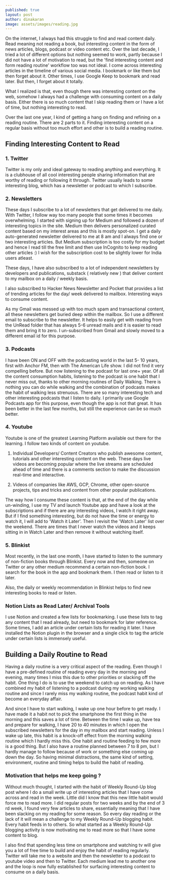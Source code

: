 ```yaml
---
published: true
layout: post
author: dinakaran
image: assets/images/reading.jpg
---
```


On the internet, I always had this struggle to find and read content daily. Read meaning not reading a book, but interesting content in the form of news articles, blogs, podcast or video content etc. Over the last decade, I tried a lot of different options but nothing seemed to work, partly because I did not have a lot of motivation to read, but the 'find interesting content and form reading routine' workflow too was not ideal. I come across  interesting articles in the timeline of various social media. I bookmark or like them but then forget about it. Other times, I use Google Keep to bookmark and read later. But then, I forget about it totally.

What I realized is that, even though there was interesting content on the web, somehow I always had a challenge with consuming content on a daily basis. Either there is so much content that I skip reading them or I have a lot of time, but nothing interesting to read. 

Over the last one year, I kind of getting a hang on finding and refining on a reading routine. There are 2 parts to it. Finding interesting content on a regular basis without too much effort and other is to build a reading routine.

## Finding Interesting Content to Read

### 1. Twitter

Twitter is my only and ideal gateway to reading anything and everything. It is a clubhouse of all cool interesting people sharing information that are worthy of reading or following it through. Twitter usually leads to some interesting blog, which has a newsletter or podcast to which I subscribe. 

### 2. Newsletters

These days I subscribe to a lot of newsletters that get delivered to me daily. With Twitter, I follow way too many people that some times it becomes overwhelming. I started with signing up for Medium and followed a dozen of interesting topics in the site. Medium then delivers personalized curated content based on my interest areas and this is mostly spot-on. I get a daily auto-generated newsletter delivered to me at 8 am and I always find one or two interesting articles. But Medium subscription is too costly for my budget and hence I read till the free limit and then use InCognito to keep reading other articles :) I wish for the subscription cost to be slightly lower for India users atleast.

These days, I have also subscribed to a lot of independent newsletters by developers and publications, substack ( relatively new ) that deliver content to my mailbox on a daily / weekly basis.

I also subscribed to Hacker News Newsletter and Pocket that provides a list of trending articles for the day/ week delivered to mailbox. Interesting ways to consume content.

As my Gmail was messed up with too much spam and transactional content, all these newsletters get buried deep within the mailbox. So I use a different email to subscribe to the newsletter. It helps to easily get with reading from the UnRead folder that has always 5-6 unread mails and it is easier to read them and bring it to zero. I un-subscribed from Gmail and slowly moved to a different email id for this purpose. 


### 3. Podcasts

 I have been ON and OFF with the podcasting world in the last 5- 10 years, first with Anchor FM, then with The American Life show. I did not find it very compelling before. But now listening to the podcast for last one+ year. Of all the content consumption habits, listening to the podcast is one habit that I never miss out, thanks to other morning routines of Daily Walking. There is nothing you can do while walking and the combination of podcasts makes the habit of walking less strenuous. There are so many interesting tech and other interesting podcasts that I listen to daily. I primarily use Google Podcasts app for this purpose, even though the app is not that great. It has been better in the last few months, but still the experience can be so much better.  

### 4. Youtube

Youtube is one of the greatest Learning Platform available out there for the learning. I follow two kinds of content on youtube.

1. Individual Developers/ Content Creators who publish awesome content, tutorials and other interesting content on the web. These days live videos are becoming popular where the live streams are scheduled ahead of time and there is a comments section to make the discussion real-time and interactive. 

2. Videos of companies like AWS, GCP, Chrome, other open-source projects, tips and tricks and content from other popular publications. 

The way how I consume these content is that, at the end of the day while un-winding, I use my TV and launch Youtube app and have a look at the subscriptions and if there are any interesting videos, I watch it right away. But if I find something interesting, but do not have the time or energy to watch it, I will add to 'Watch it Later'. Then I revisit the 'Watch Later' list over the weekend. There are times that I never watch the videos and it keeps sitting in in Watch Later and then remove it without watching itself.

### 5. Blinkist

Most recently, in the last one month, I have started to listen to the summary of non-fiction books through Blinkist. Every now and then, someone on Twitter or any other medium recommend a certain non-fiction book. I search for the book in the app and bookmark them. I then read or listen to it later. 

Also, the daily or weekly recommendation in Blinkist helps to find new interesting books to read or listen.
 

### Notion Lists as Read Later/ Archival Tools

I use Notion and created a few lists for bookmarking. I use these lists to tag any content that I read already, but need to bookmark for later reference. Some times, I add an article under certain lists for reading it later. I have installed the Notion plugin in the browser and a single click to tag the article under certain lists is immensely useful.


##  Building a Daily Routine to Read

Having a daily routine is a very critical aspect of the reading. Even though I have a pre-defined routine of reading every day in the morning and evening, many times I miss this due to other priorities or slacking off the habit. One thing I do is to use the weekend to catch up on reading. As I have combined my habit of listening to a podcast during my working walking routine and since I rarely miss my walking routine, the podcast habit kind of become an everyday affair.

And since I have to start walking, I wake up one hour before to get ready. I have made it a habit not to pick the smartphone the first thing in the morning and this saves a lot of time.   Between the time I wake up, have tea and prepare for walking, I have 20 to 40 minutes in which I open the subscribed newsletters for the day in my mailbox and start reading. Unless I wake up late, this habit is a knock-off effect from the morning walking routine which I hardly miss this. One habit and routine feeding to few more is a good thing.  But I also have a routine planned between 7 to 8 pm, but I hardly manage to follow because of work or something else coming up down the day. So having minimal distractions, the same kind of setting, environment, routine and timing helps to build the habit of reading.  

### Motivation that helps me keep going ? 

Without much thought, I started with the habit of Weekly Round-Up blog post where I do a small write up of interesting articles that I have come across and read in the week.  Little did I know that this new little habit would force me to read more. I did regular posts for two weeks and by the end of 3 rd week, I found very few articles to share, essentially meaning that I have been slacking on my reading for some reason. So every day reading or the lack of it will mean a challenge to my Weekly Round-Up blogging habit. Every habit feeds in to others. So what started as a Weekly Round-Up blogging activity is now motivating me to read more so that I have some content to blog.  

I also find that spending less time on smartphone and watching tv will give you a lot of free time to build and enjoy the habit of reading regularly. Twitter will take me to a website and then the newsletter to a podcast to youtube video and then to Twitter. Each medium lead me to another one and the loop is now fully established for surfacing interesting content to consume on a daily basis.
